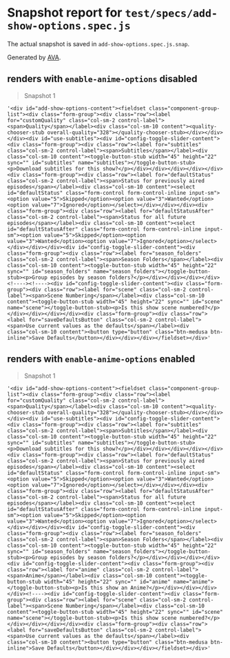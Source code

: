 # Snapshot report for `test/specs/add-show-options.spec.js`

The actual snapshot is saved in `add-show-options.spec.js.snap`.

Generated by [AVA](https://ava.li).

## renders with `enable-anime-options` disabled

> Snapshot 1

    '<div id="add-show-options-content"><fieldset class="component-group-list"><div class="form-group"><div class="row"><label for="customQuality" class="col-sm-2 control-label"><span>Quality</span></label><div class="col-sm-10 content"><quality-chooser-stub overall-quality="328"></quality-chooser-stub></div></div></div><div id="use-subtitles"><div id="config-toggle-slider-content"><div class="form-group"><div class="row"><label for="subtitles" class="col-sm-2 control-label"><span>Subtitles</span></label><div class="col-sm-10 content"><toggle-button-stub width="45" height="22" sync="" id="subtitles" name="subtitles"></toggle-button-stub><p>Download subtitles for this show?</p></div></div></div></div></div><div class="form-group"><div class="row"><label for="defaultStatus" class="col-sm-2 control-label"><span>Status for previously aired episodes</span></label><div class="col-sm-10 content"><select id="defaultStatus" class="form-control form-control-inline input-sm"><option value="5">Skipped</option><option value="3">Wanted</option><option value="7">Ignored</option></select></div></div></div><div class="form-group"><div class="row"><label for="defaultStatusAfter" class="col-sm-2 control-label"><span>Status for all future episodes</span></label><div class="col-sm-10 content"><select id="defaultStatusAfter" class="form-control form-control-inline input-sm"><option value="5">Skipped</option><option value="3">Wanted</option><option value="7">Ignored</option></select></div></div></div><div id="config-toggle-slider-content"><div class="form-group"><div class="row"><label for="season_folders" class="col-sm-2 control-label"><span>Season Folders</span></label><div class="col-sm-10 content"><toggle-button-stub width="45" height="22" sync="" id="season_folders" name="season_folders"></toggle-button-stub><p>Group episodes by season folders?</p></div></div></div></div><!----><!----><div id="config-toggle-slider-content"><div class="form-group"><div class="row"><label for="scene" class="col-sm-2 control-label"><span>Scene Numbering</span></label><div class="col-sm-10 content"><toggle-button-stub width="45" height="22" sync="" id="scene" name="scene"></toggle-button-stub><p>Is this show scene numbered?</p></div></div></div></div><div class="form-group"><div class="row"><label for="saveDefaultsButton" class="col-sm-2 control-label"><span>Use current values as the defaults</span></label><div class="col-sm-10 content"><button type="button" class="btn-medusa btn-inline">Save Defaults</button></div></div></div></fieldset></div>'

## renders with `enable-anime-options` enabled

> Snapshot 1

    '<div id="add-show-options-content"><fieldset class="component-group-list"><div class="form-group"><div class="row"><label for="customQuality" class="col-sm-2 control-label"><span>Quality</span></label><div class="col-sm-10 content"><quality-chooser-stub overall-quality="328"></quality-chooser-stub></div></div></div><div id="use-subtitles"><div id="config-toggle-slider-content"><div class="form-group"><div class="row"><label for="subtitles" class="col-sm-2 control-label"><span>Subtitles</span></label><div class="col-sm-10 content"><toggle-button-stub width="45" height="22" sync="" id="subtitles" name="subtitles"></toggle-button-stub><p>Download subtitles for this show?</p></div></div></div></div></div><div class="form-group"><div class="row"><label for="defaultStatus" class="col-sm-2 control-label"><span>Status for previously aired episodes</span></label><div class="col-sm-10 content"><select id="defaultStatus" class="form-control form-control-inline input-sm"><option value="5">Skipped</option><option value="3">Wanted</option><option value="7">Ignored</option></select></div></div></div><div class="form-group"><div class="row"><label for="defaultStatusAfter" class="col-sm-2 control-label"><span>Status for all future episodes</span></label><div class="col-sm-10 content"><select id="defaultStatusAfter" class="form-control form-control-inline input-sm"><option value="5">Skipped</option><option value="3">Wanted</option><option value="7">Ignored</option></select></div></div></div><div id="config-toggle-slider-content"><div class="form-group"><div class="row"><label for="season_folders" class="col-sm-2 control-label"><span>Season Folders</span></label><div class="col-sm-10 content"><toggle-button-stub width="45" height="22" sync="" id="season_folders" name="season_folders"></toggle-button-stub><p>Group episodes by season folders?</p></div></div></div></div><div id="config-toggle-slider-content"><div class="form-group"><div class="row"><label for="anime" class="col-sm-2 control-label"><span>Anime</span></label><div class="col-sm-10 content"><toggle-button-stub width="45" height="22" sync="" id="anime" name="anime"></toggle-button-stub><p>Is this show an Anime?</p></div></div></div></div><!----><div id="config-toggle-slider-content"><div class="form-group"><div class="row"><label for="scene" class="col-sm-2 control-label"><span>Scene Numbering</span></label><div class="col-sm-10 content"><toggle-button-stub width="45" height="22" sync="" id="scene" name="scene"></toggle-button-stub><p>Is this show scene numbered?</p></div></div></div></div><div class="form-group"><div class="row"><label for="saveDefaultsButton" class="col-sm-2 control-label"><span>Use current values as the defaults</span></label><div class="col-sm-10 content"><button type="button" class="btn-medusa btn-inline">Save Defaults</button></div></div></div></fieldset></div>'
